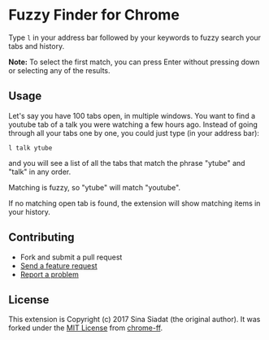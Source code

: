 # Fuzzy Finder for Chrome

Type `l` in your address bar followed by your keywords to fuzzy search your tabs and history.

**Note:** To select the first match, you can press Enter without pressing down or selecting any of the results.

## Usage

Let's say you have 100 tabs open, in multiple windows.
You want to find a youtube tab of a talk you were watching a few hours ago.
Instead of going through all your tabs one by one, you could just type (in your address bar):

    l talk ytube

and you will see a list of all the tabs that match the phrase "ytube" and "talk" in any order.

Matching is fuzzy, so "ytube" will match "youtube".

If no matching open tab is found, the extension will show matching items in your history.

## Contributing

- Fork and submit a pull request
- [Send a feature request](https://github.com/jakeNiemiec/FuzzyChrome/issues/new)
- [Report a problem](https://github.com/jakeNiemiec/FuzzyChrome/issues/new)

## License

This extension is Copyright (c) 2017 Sina Siadat (the original author). It was forked under the [MIT License](http://www.opensource.org/licenses/MIT) from [chrome-ff](https://github.com/siadat/chrome-ff).

